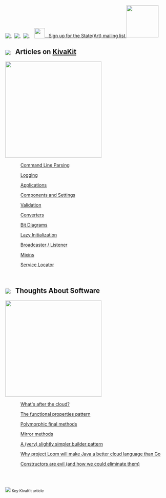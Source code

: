 
<a href="https://github.com/Telenav/kivakit">
<img style="vertical-align:bottom" src="https://www.kivakit.org/images/github-32.png" srcset="https://www.kivakit.org/images/github-32-2x.png 2x"/>
</a>
&nbsp;
<a href="https://twitter.com/openkivakit">
<img style="vertical-align:bottom" src="https://www.kivakit.org/images/twitter-32.png" srcset="https://www.kivakit.org/images/twitter-32-2x.png 2x"/>
</a>
&nbsp;
<a href="https://kivakit.zulipchat.com">
<img style="vertical-align:bottom" src="https://www.kivakit.org/images/zulip-32.png" srcset="https://www.kivakit.org/images/zulip-32-2x.png 2x"/>
</a>
&nbsp;&nbsp;&nbsp;
<a href="http://eepurl.com/hCivUX"><img src="https://www.state-of-the-art.org/graphics/envelope/envelope-clean.svg" height="32"
style="vertical-align:bottom"/> &nbsp; Sign up for the State(Art) mailing list
</a>

<img src="https://www.state-of-the-art.org/graphics/twisty/twisty.svg" height="100"/>

<br/>

## <img src="https://state-of-the-art.org/graphics/kivakit/kivakit-32.png" srcset="https://state-of-the-art.org/graphics/kivakit/kivakit-32-2x.png 2x" style="vertical-align:middle"/> &nbsp; Articles on [KivaKit](https://www.kivakit.org)

<img src="https://www.state-of-the-art.org/graphics/line/line.svg" width="300"/>

&nbsp;&nbsp;&nbsp;&nbsp;&nbsp;&nbsp;&nbsp;&nbsp;&nbsp;&nbsp;&nbsp;
[Command Line Parsing](published/command-line) <img src="https://state-of-the-art.org/graphics/star/star.svg" width="16" style="vertical-align:top"/>

&nbsp;&nbsp;&nbsp;&nbsp;&nbsp;&nbsp;&nbsp;&nbsp;&nbsp;&nbsp;&nbsp;
[Logging](published/logging.md) <img src="https://state-of-the-art.org/graphics/star/star.svg" width="16" style="vertical-align:top"/>

&nbsp;&nbsp;&nbsp;&nbsp;&nbsp;&nbsp;&nbsp;&nbsp;&nbsp;&nbsp;&nbsp;
[Applications](published/applications.md) <img src="https://state-of-the-art.org/graphics/star/star.svg" width="16" style="vertical-align:top"/>

&nbsp;&nbsp;&nbsp;&nbsp;&nbsp;&nbsp;&nbsp;&nbsp;&nbsp;&nbsp;&nbsp;
[Components and Settings](published/components-and-settings.md) <img src="https://state-of-the-art.org/graphics/star/star.svg" width="16" style="vertical-align:top"/>

&nbsp;&nbsp;&nbsp;&nbsp;&nbsp;&nbsp;&nbsp;&nbsp;&nbsp;&nbsp;&nbsp;
[Validation](published/validation.md)  

&nbsp;&nbsp;&nbsp;&nbsp;&nbsp;&nbsp;&nbsp;&nbsp;&nbsp;&nbsp;&nbsp;
[Converters](published/converters.md) <img src="https://state-of-the-art.org/graphics/star/star.svg" width="16" style="vertical-align:top"/>

&nbsp;&nbsp;&nbsp;&nbsp;&nbsp;&nbsp;&nbsp;&nbsp;&nbsp;&nbsp;&nbsp;
[Bit Diagrams](published/bit-diagram.md)

&nbsp;&nbsp;&nbsp;&nbsp;&nbsp;&nbsp;&nbsp;&nbsp;&nbsp;&nbsp;&nbsp;
[Lazy Initialization](published/lazy.md)  

&nbsp;&nbsp;&nbsp;&nbsp;&nbsp;&nbsp;&nbsp;&nbsp;&nbsp;&nbsp;&nbsp;
[Broadcaster / Listener](published/broadcaster.md) <img src="https://state-of-the-art.org/graphics/star/star.svg" width="16" style="vertical-align:top"/>

&nbsp;&nbsp;&nbsp;&nbsp;&nbsp;&nbsp;&nbsp;&nbsp;&nbsp;&nbsp;&nbsp;
[Mixins](published/mixins.md) <img src="https://state-of-the-art.org/graphics/star/star.svg" width="16" style="vertical-align:top"/>

&nbsp;&nbsp;&nbsp;&nbsp;&nbsp;&nbsp;&nbsp;&nbsp;&nbsp;&nbsp;&nbsp;
[Service Locator](published/service-locator.md) <img src="https://state-of-the-art.org/graphics/star/star.svg" width="16" style="vertical-align:top"/>

<br/>

## <img src="https://state-of-the-art.org/graphics/speech/speech-32.png" srcset="https://state-of-the-art.org/graphics/speech/speech-32-2x.png 2x" style="vertical-align:middle"/> &nbsp; Thoughts About Software

<img src="https://www.state-of-the-art.org/graphics/line/line.svg" width="300"/>

&nbsp;&nbsp;&nbsp;&nbsp;&nbsp;&nbsp;&nbsp;&nbsp;&nbsp;&nbsp;&nbsp;
[What's after the cloud?](published/after-the-cloud.md)  

&nbsp;&nbsp;&nbsp;&nbsp;&nbsp;&nbsp;&nbsp;&nbsp;&nbsp;&nbsp;&nbsp;
[The functional properties pattern](published/functional-properties.md)  

&nbsp;&nbsp;&nbsp;&nbsp;&nbsp;&nbsp;&nbsp;&nbsp;&nbsp;&nbsp;&nbsp;
[Polymorphic final methods](published/polymorphic-final-methods.md)

&nbsp;&nbsp;&nbsp;&nbsp;&nbsp;&nbsp;&nbsp;&nbsp;&nbsp;&nbsp;&nbsp;
[Mirror methods](published/mirror-methods.md)  

&nbsp;&nbsp;&nbsp;&nbsp;&nbsp;&nbsp;&nbsp;&nbsp;&nbsp;&nbsp;&nbsp;
[A (very) slightly simpler builder pattern](published/builder.md)  

&nbsp;&nbsp;&nbsp;&nbsp;&nbsp;&nbsp;&nbsp;&nbsp;&nbsp;&nbsp;&nbsp;
[Why project Loom will make Java a better cloud language than Go](published/loom.md)  

&nbsp;&nbsp;&nbsp;&nbsp;&nbsp;&nbsp;&nbsp;&nbsp;&nbsp;&nbsp;&nbsp;
[Constructors are evil (and how we could eliminate them)](published/construction.md)  

<br/>
<br/>

<img src="https://state-of-the-art.org/graphics/star/star-16.png" srcset="https://state-of-the-art.org/graphics/star/star-16-2x.png 2x" style="vertical-align:middle"/> <sub>Key KivaKit article</sub>
